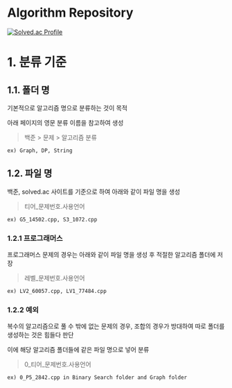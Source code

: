 # Algorithm Repository

[![Solved.ac Profile](http://mazassumnida.wtf/api/v2/generate_badge?boj=edac99)](https://solved.ac/edac99)


# 1. 분류 기준

## 1.1. 폴더 명

기본적으로 알고리즘 명으로 분류하는 것이 목적

아래 페이지의 영문 분류 이름을 참고하여 생성

> 백준 > 문제 > 알고리즘 분류

`ex) Graph, DP, String`


## 1.2. 파일 명

백준, solved.ac 사이트를 기준으로 하여 아래와 같이 파일 명을 생성

> 티어_문제번호.사용언어

`ex) G5_14502.cpp, S3_1072.cpp`


### 1.2.1 프로그래머스

프로그래머스 문제의 경우는 아래와 같이 파일 명을 생성 후 적절한 알고리즘 폴더에 저장

> 레벨_문제번호.사용언어

`ex) LV2_60057.cpp, LV1_77484.cpp`


### 1.2.2 예외

복수의 알고리즘으로 풀 수 밖에 없는 문제의 경우, 조합의 경우가 방대하여 따로 폴더를 생성하는 것은 힘들다 판단

이에 해당 알고리즘 폴더들에 같은 파일 명으로 넣어 분류

> 0_티어_문제번호.사용언어

`ex) 0_P5_2842.cpp in Binary Search folder and Graph folder`

